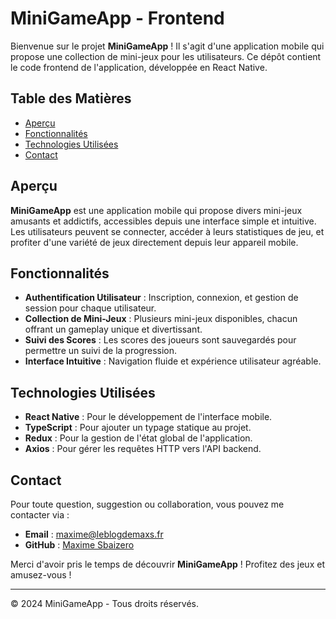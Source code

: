 # MiniGameApp - Frontend

Bienvenue sur le projet **MiniGameApp** ! Il s'agit d'une application mobile qui propose une collection de mini-jeux pour les utilisateurs. Ce dépôt contient le code frontend de l'application, développée en React Native.

## Table des Matières

- [Aperçu](#aperçu)
- [Fonctionnalités](#fonctionnalités)
- [Technologies Utilisées](#technologies-utilisées)
- [Contact](#contact)

## Aperçu

**MiniGameApp** est une application mobile qui propose divers mini-jeux amusants et addictifs, accessibles depuis une interface simple et intuitive. Les utilisateurs peuvent se connecter, accéder à leurs statistiques de jeu, et profiter d'une variété de jeux directement depuis leur appareil mobile.

## Fonctionnalités

- **Authentification Utilisateur** : Inscription, connexion, et gestion de session pour chaque utilisateur.
- **Collection de Mini-Jeux** : Plusieurs mini-jeux disponibles, chacun offrant un gameplay unique et divertissant.
- **Suivi des Scores** : Les scores des joueurs sont sauvegardés pour permettre un suivi de la progression.
- **Interface Intuitive** : Navigation fluide et expérience utilisateur agréable.

## Technologies Utilisées

- **React Native** : Pour le développement de l'interface mobile.
- **TypeScript** : Pour ajouter un typage statique au projet.
- **Redux** : Pour la gestion de l'état global de l'application.
- **Axios** : Pour gérer les requêtes HTTP vers l'API backend.

## Contact

Pour toute question, suggestion ou collaboration, vous pouvez me contacter via :
- **Email** : maxime@leblogdemaxs.fr
- **GitHub** : [Maxime Sbaizero](https://github.com/askilax)

Merci d'avoir pris le temps de découvrir **MiniGameApp** ! Profitez des jeux et amusez-vous !

---

© 2024 MiniGameApp - Tous droits réservés.


